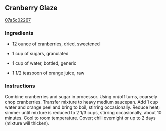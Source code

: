 ## Cranberry Glaze

[07a5c02267](http://www.epicurious.com/recipes/food/views/cranberry-glaze-102420)

### Ingredients

 - 12 ounce of cranberries, dried, sweetened

 - 1 cup of sugars, granulated

 - 1 cup of water, bottled, generic

 - 1 1/2 teaspoon of orange juice, raw

### Instructions

Combine cranberries and sugar in processor. Using on/off turns, coarsely chop cranberries. Transfer mixture to heavy medium saucepan. Add 1 cup water and orange peel and bring to boil, stirring occasionally. Reduce heat; simmer until mixture is reduced to 2 1/3 cups, stirring occasionally, about 10 minutes. Cool to room temperature. Cover; chill overnight or up to 2 days (mixture will thicken).